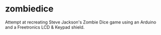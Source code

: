 zombiedice
==========

Attempt at recreating Steve Jackson's Zombie Dice game using an Arduino and a Freetronics LCD &amp; Keypad shield.